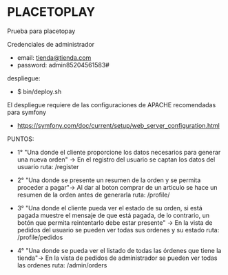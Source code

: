 # PLACETOPLAY
Prueba para placetopay

Credenciales de administrador 

- email: tienda@tienda.com
- password: admin85204561583#

despliegue:

 - $ bin/deploy.sh

El despliegue requiere de las configuraciones de APACHE recomendadas para symfony

- https://symfony.com/doc/current/setup/web_server_configuration.html


PUNTOS:

- 1° "Una donde el cliente proporcione los datos necesarios para generar una nueva
orden"  -> En el registro del usuario se captan los datos del usuario ruta: /register

- 2° "Una donde se presente un resumen de la orden y se permita proceder a pagar"-> Al dar al boton comprar de un articulo se hace un resumen de la orden antes de generarla ruta: /profile/

- 3° "Una donde el cliente pueda ver el estado de su orden, si está pagada muestre el
mensaje de que está pagada, de lo contrario, un botón que permita reintentarlo
debe estar presente" -> En la vista de pedidos del usuario se pueden ver todas sus ordenes y su estado ruta: /profile/pedidos

- 4° "Una donde se pueda ver el listado de todas las órdenes que tiene la tienda"-> En la vista de pedidos de administrador se pueden ver todas las ordenes ruta: /admin/orders
